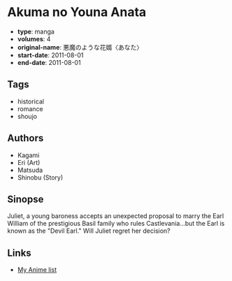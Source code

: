 # Akuma no Youna Anata

-   **type**: manga
-   **volumes**: 4
-   **original-name**: 悪魔のような花婿〈あなた〉
-   **start-date**: 2011-08-01
-   **end-date**: 2011-08-01

## Tags

-   historical
-   romance
-   shoujo

## Authors

-   Kagami
-   Eri (Art)
-   Matsuda
-   Shinobu (Story)

## Sinopse

Juliet, a young baroness accepts an unexpected proposal to marry the Earl William of the prestigious Basil family who rules Castlevania...but the Earl is known as the "Devil Earl." Will Juliet regret her decision?

## Links

-   [My Anime list](https://myanimelist.net/manga/39813/Akuma_no_Youna_Anata)
